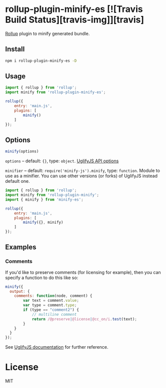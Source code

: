 # rollup-plugin-minify-es [![Travis Build Status][travis-img]][travis]

[Rollup](https://github.com/rollup/rollup) plugin to minify generated bundle.

## Install

```sh
npm i rollup-plugin-minify-es -D
```

## Usage

```js
import { rollup } from 'rollup';
import minify from 'rollup-plugin-minify-es';

rollup({
    entry: 'main.js',
    plugins: [
        minify()
    ]
});
```

## Options

```js
minify(options)
```

`options` – default: `{}`, type: `object`. [UglifyJS API options](https://github.com/mishoo/UglifyJS2/tree/harmony#api-reference)

`minifier` – default: `require('minify-js').minify`, type: `function`. Module to use as a minifier. You can use other versions (or forks) of UglifyJS instead default one.


```js
import { rollup } from 'rollup';
import minify from 'rollup-plugin-minify';
import { minify } from 'minify-es';

rollup({
    entry: 'main.js',
    plugins: [
        minify({}, minify)
    ]
});
```

## Examples

### Comments

If you'd like to preserve comments (for licensing for example), then you can specify a function to do this like so:

```js
minify({
  output: {
    comments: function(node, comment) {
        var text = comment.value;
        var type = comment.type;
        if (type == "comment2") {
            // multiline comment
            return /@preserve|@license|@cc_on/i.test(text);
        }
    }
  }
});
```

See [UglifyJS documentation](https://github.com/mishoo/UglifyJS2/tree/harmony#keeping-comments-in-the-output) for further reference.

# License

MIT
